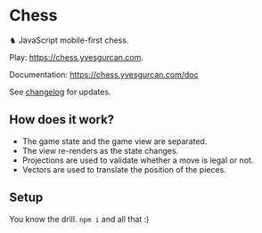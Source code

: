 # Chess

♞ JavaScript mobile-first chess.

Play: https://chess.yvesgurcan.com.

Documentation: https://chess.yvesgurcan.com/doc

See [changelog](./CHANGELOG.md) for updates.

## How does it work?

-   The game state and the game view are separated.
-   The view re-renders as the state changes.
-   Projections are used to validate whether a move is legal or not.
-   Vectors are used to translate the position of the pieces.

## Setup

You know the drill. `npm i` and all that :)
